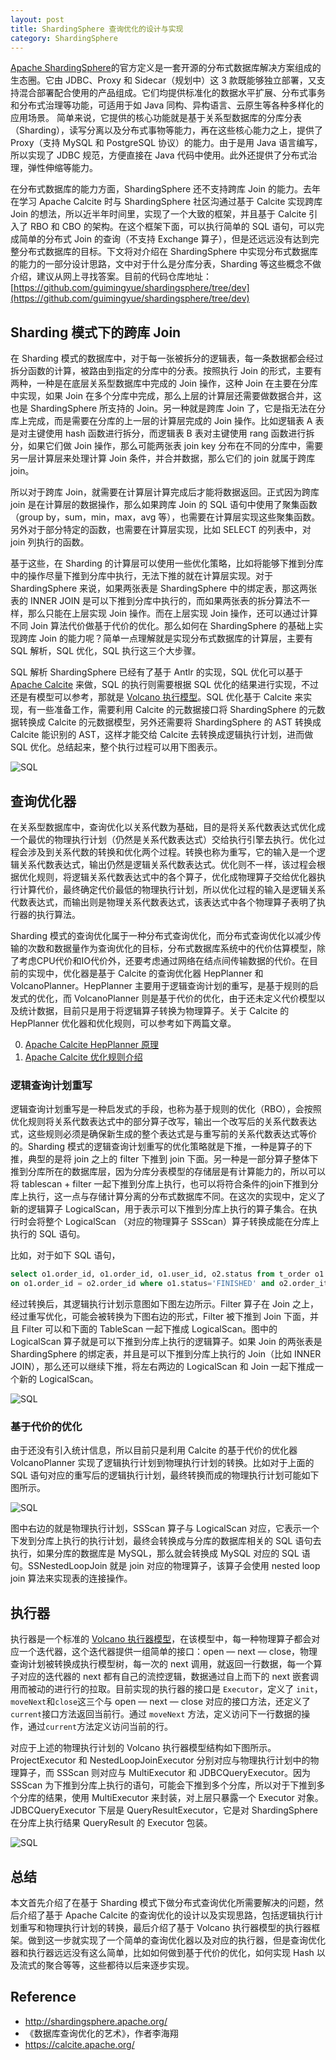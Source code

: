 ```yaml
---
layout: post
title: ShardingSphere 查询优化的设计与实现
category: ShardingSphere
---
```


[Apache ShardingSphere](http://shardingsphere.apache.org/)的官方定义是一套开源的分布式数据库解决方案组成的生态圈。它由 JDBC、Proxy 和 Sidecar（规划中）这 3 款既能够独立部署，又支持混合部署配合使用的产品组成。它们均提供标准化的数据水平扩展、分布式事务和分布式治理等功能，可适用于如 Java 同构、异构语言、云原生等各种多样化的应用场景。
简单来说，它提供的核心功能就是基于关系型数据库的分库分表（Sharding），读写分离以及分布式事物等能力，再在这些核心能力之上，提供了 Proxy（支持 MySQL 和 PostgreSQL 协议）的能力。由于是用 Java 语言编写，所以实现了 JDBC 规范，方便直接在 Java 代码中使用。此外还提供了分布式治理，弹性伸缩等能力。

在分布式数据库的能力方面，ShardingSphere 还不支持跨库 Join 的能力。去年在学习 Apache Calcite 时与 ShardingSphere 社区沟通过基于 Calcite 实现跨库 Join 的想法，所以近半年时间里，实现了一个大致的框架，并且基于 Calcite 引入了 RBO 和 CBO 的架构。在这个框架下面，可以执行简单的 SQL 语句，可以完成简单的分布式 Join 的查询（不支持 Exchange 算子），但是还远远没有达到完整分布式数据库的目标。下文将对介绍在 ShardingSphere 中实现分布式数据库的能力的一部分设计思路，文中对于什么是分库分表，Sharding 等这些概念不做介绍，建议从网上寻找答案。目前的代码仓库地址：[https://github.com/guimingyue/shardingsphere/tree/dev](https://github.com/guimingyue/shardingsphere/tree/dev)


## Sharding 模式下的跨库 Join

在 Sharding 模式的数据库中，对于每一张被拆分的逻辑表，每一条数据都会经过拆分函数的计算，被路由到指定的分库中的分表。按照执行 Join 的形式，主要有两种，一种是在底层关系型数据库中完成的 Join 操作，这种 Join 在主要在分库中实现，如果 Join 在多个分库中完成，那么上层的计算层还需要做数据合并，这也是 ShardingSphere 所支持的 Join。另一种就是跨库 Join 了，它是指无法在分库上完成，而是需要在分库的上一层的计算层完成的 Join 操作。比如逻辑表 A 表是对主键使用 hash 函数进行拆分，而逻辑表 B 表对主键使用 rang 函数进行拆分，如果它们做 Join 操作，那么可能两张表 join key 分布在不同的分库中，需要另一层计算层来处理计算 Join 条件，并合并数据，那么它们的 join 就属于跨库 join。

所以对于跨库 Join，就需要在计算层计算完成后才能将数据返回。正式因为跨库 join 是在计算层的数据操作，那么如果跨库 Join 的 SQL 语句中使用了聚集函数（group by，sum，min，max，avg 等），也需要在计算层实现这些聚集函数。另外对于部分特定的函数，也需要在计算层实现，比如 SELECT 的列表中，对 join 列执行的函数。

基于这些，在 Sharding 的计算层可以使用一些优化策略，比如将能够下推到分库中的操作尽量下推到分库中执行，无法下推的就在计算层实现。对于 ShardingSphere 来说，如果两张表是 ShardingSphere 中的绑定表，那这两张表的 INNER JOIN 是可以下推到分库中执行的，而如果两张表的拆分算法不一样，那么只能在上层实现 Join 操作。而在上层实现 Join 操作，还可以通过计算不同 Join 算法代价做基于代价的优化。那么如何在 ShardingSphere 的基础上实现跨库 Join 的能力呢？简单一点理解就是实现分布式数据库的计算层，主要有 SQL 解析，SQL 优化，SQL 执行这三个大步骤。

SQL 解析 ShardingSphere 已经有了基于 Antlr 的实现，SQL 优化可以基于 [Apache Calcite](https://calcite.apache.org/) 来做，SQL 的执行则需要根据 SQL 优化的结果进行实现，不过还是有模型可以参考，那就是 [Volcano 执行模型](https://15721.courses.cs.cmu.edu/spring2016/papers/graefe-ieee1994.pdf)。SQL 优化基于 Calcite 来实现，有一些准备工作，需要利用 Calcite 的元数据接口将 ShardingSphere 的元数据转换成 Calcite 的元数据模型，另外还需要将 ShardingSphere 的 AST 转换成 Calcite 能识别的 AST，这样才能交给 Calcite 去转换成逻辑执行计划，进而做 SQL 优化。总结起来，整个执行过程可以用下图表示。

![SQL](/images/ss_optimizer/sql_execution.png)

## 查询优化器

在关系型数据库中，查询优化以关系代数为基础，目的是将关系代数表达式优化成一个最优的物理执行计划（仍然是关系代数表达式）交给执行引擎去执行。优化过程会涉及到关系代数的转换和优化两个过程。转换也称为重写，它的输入是一个逻辑关系代数表达式，输出仍然是逻辑关系代数表达式。优化则不一样，该过程会根据优化规则，将逻辑关系代数表达式中的各个算子，优化成物理算子交给优化器执行计算代价，最终确定代价最低的物理执行计划，所以优化过程的输入是逻辑关系代数表达式，而输出则是物理关系代数表达式，该表达式中各个物理算子表明了执行器的执行算法。

Sharding 模式的查询优化属于一种分布式查询优化，而分布式查询优化以减少传输的次数和数据量作为查询优化的目标，分布式数据库系统中的代价估算模型，除了考虑CPU代价和IO代价外，还要考虑通过网络在结点间传输数据的代价。在目前的实现中，优化器是基于 Calcite 的查询优化器 HepPlanner 和 VolcanoPlanner。HepPlanner 主要用于逻辑查询计划的重写，是基于规则的启发式的优化，而 VolcanoPlanner 则是基于代价的优化，由于还未定义代价模型以及统计数据，目前只是用于将逻辑算子转换为物理算子。关于 Calcite 的 HepPlanner 优化器和优化规则，可以参考如下两篇文章。

0. [Apache Calcite HepPlanner 原理](http://guimy.me/calcite/2021/01/16/apache-calcite-hepplanner.html)
1. [Apache Calcite 优化规则介绍](http://guimy.me/calcite/2021/04/05/RelOptRule-of-calcite.html)

### 逻辑查询计划重写


逻辑查询计划重写是一种启发式的手段，也称为基于规则的优化（RBO），会按照优化规则将关系代数表达式中的部分算子改写，输出一个改写后的关系代数表达式，这些规则必须是确保新生成的整个表达式是与重写前的关系代数表达式等价的。Sharding 模式的逻辑查询计划重写的优化策略就是下推，一种是算子的下推，典型的是将 join 之上的 filter 下推到 join 下面。另一种是一部分算子整体下推到分库所在的数据库层，因为分库分表模型的存储层是有计算能力的，所以可以将 tablescan + filter 一起下推到分库上执行，也可以将符合条件的join下推到分库上执行，这一点与存储计算分离的分布式数据库不同。在这次的实现中，定义了新的逻辑算子 LogicalScan，用于表示可以下推到分库上执行的算子集合。在执行时会将整个 LogicalScan （对应的物理算子 SSScan）算子转换成能在分库上执行的 SQL 语句。

比如，对于如下 SQL 语句，

```sql
select o1.order_id, o1.order_id, o1.user_id, o2.status from t_order o1 join t_order_item o2 
on o1.order_id = o2.order_id where o1.status='FINISHED' and o2.order_item_id > 1024 and 1=1
```

经过转换后，其逻辑执行计划示意图如下图左边所示。Filter 算子在 Join 之上，经过重写优化，可能会被转换为下图右边的形式，Filter 被下推到 Join 下面，并且 Filter 可以和下面的 TableScan 一起下推成 LogicalScan。图中的 LogicalScan 算子就是可以下推到分库上执行的逻辑算子。如果 Join 的两张表是 ShardingSphere 的绑定表，并且是可以下推到分库上执行的 Join（比如 INNER JOIN），那么还可以继续下推，将左右两边的 LogicalScan 和 Join 一起下推成一个新的 LogicalScan。

![SQL](/images/ss_optimizer/optimizer_rewrite.png)

### 基于代价的优化

由于还没有引入统计信息，所以目前只是利用 Calcite 的基于代价的优化器 VolcanoPlanner 实现了逻辑执行计划到物理执行计划的转换。比如对于上面的 SQL 语句对应的重写后的逻辑执行计划，最终转换而成的物理执行计划可能如下图所示。

![SQL](/images/ss_optimizer/ss_optimize_convert.png)

图中右边的就是物理执行计划，SSScan 算子与 LogicalScan 对应，它表示一个下发到分库上执行的执行计划，最终会转换成与分库的数据库相关的 SQL 语句去执行，如果分库的数据库是 MySQL，那么就会转换成 MySQL 对应的 SQL 语句。SSNestedLoopJoin 就是 join 对应的物理算子，该算子会使用 nested loop join 算法来实现表的连接操作。

## 执行器

执行器是一个标准的 [Volcano 执行器模型](https://15721.courses.cs.cmu.edu/spring2016/papers/graefe-ieee1994.pdf)，在该模型中，每一种物理算子都会对应一个迭代器，这个迭代器提供一组简单的接口：open — next — close，物理查询计划被转换成执行模型树，每一次的 next 调用，就返回一行数据，每一个算子对应的迭代器的 next 都有自己的流控逻辑，数据通过自上而下的 next 嵌套调用而被动的进行行的拉取。目前实现的执行器的接口是 `Executor`，定义了 `init`，`moveNext`和`close`这三个与 open — next — close 对应的接口方法，还定义了 `current`接口方法返回当前行。通过 `moveNext` 方法，定义访问下一行数据的操作，通过`current`方法定义访问当前的行。

对应于上述的物理执行计划的 Volcano 执行器模型结构如下图所示。ProjectExecutor 和 NestedLoopJoinExecutor 分别对应与物理执行计划中的物理算子，而 SSScan 则对应与 MultiExecutor 和 JDBCQueryExecutor。因为 SSScan 为下推到分库上执行的语句，可能会下推到多个分库，所以对于下推到多个分库的结果，使用 MultiExecutor 来封装，对上层只暴露一个 Executor 对象。JDBCQueryExecutor 下层是 QueryResultExecutor，它是对 ShardingSphere 在分库上执行结果 QueryResult 的 Executor 包装。

![SQL](/images/ss_optimizer/physical_executor.png)


## 总结

本文首先介绍了在基于 Sharding 模式下做分布式查询优化所需要解决的问题，然后介绍了基于 Apache Calcite 的查询优化的设计以及实现思路，包括逻辑执行计划重写和物理执行计划的转换，最后介绍了基于 Volcano 执行器模型的执行器框架。做到这一步就实现了一个简单的查询优化器以及对应的执行器，但是查询优化器和执行器远远没有这么简单，比如如何做到基于代价的优化，如何实现 Hash 以及流式的聚合等等，这些都待以后来逐步实现。

## Reference

* http://shardingsphere.apache.org/
* 《数据库查询优化的艺术》，作者李海翔 
* https://calcite.apache.org/